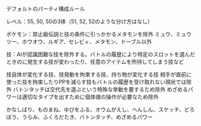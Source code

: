 デフォルトのパーティ構成ルール

レベル：55, 50, 50の3体（51, 52, 52のような分け方はなし）

ポケモン：禁止級伝説と技の条件に引っかかるメタモンを除外
ミュウ、ミュウツー、ホウオウ、ルギア、セレビィ、メタモン、ドーブル以外

技：AIが認識困難な技を除外する。バトルの履歴により特定のスロットを選んだときのに発生する技が変わったり、任意のアイテムを所持してしまう技など

技自体が変化する技、技発動を拘束する技、持ち物が変化する技
相手が直前に使った技を拘束したりPPを減らす技もバトルの履歴を受け取れない現状では除外
バトンタッチは交代先を選ぶという特殊な挙動を要するため除外
めざめるパワーは適切なタイプを出すために個体値の操作が必要なため除外

かなしばり、ものまね、ゆびをふる、オウムがえし、へんしん、スケッチ、どろぼう、うらみ、ふくろだたき、バトンタッチ、めざめるパワー
